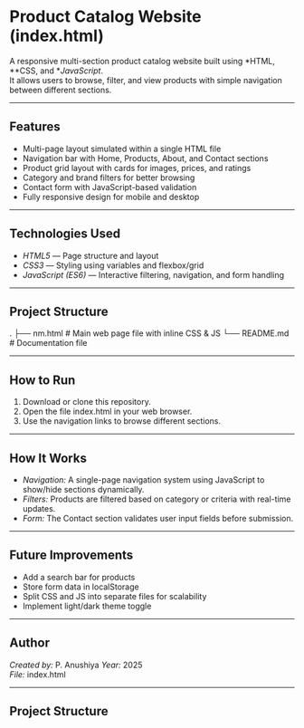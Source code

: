 # Product Catalog Website (index.html)

A responsive multi-section product catalog website built using *HTML, **CSS, and **JavaScript*.  
It allows users to browse, filter, and view products with simple navigation between different sections.

---

## Features

- Multi-page layout simulated within a single HTML file
- Navigation bar with Home, Products, About, and Contact sections
- Product grid layout with cards for images, prices, and ratings
- Category and brand filters for better browsing
- Contact form with JavaScript-based validation
- Fully responsive design for mobile and desktop

---

## Technologies Used

- *HTML5* — Page structure and layout  
- *CSS3* — Styling using variables and flexbox/grid  
- *JavaScript (ES6)* — Interactive filtering, navigation, and form handling  

---
## Project Structure

.
├── nm.html # Main web page file with inline CSS & JS
└── README.md # Documentation file

---

## How to Run

1. Download or clone this repository.
2. Open the file index.html in your web browser.
3. Use the navigation links to browse different sections.

---

## How It Works

- *Navigation:* A single-page navigation system using JavaScript to show/hide sections dynamically.  
- *Filters:* Products are filtered based on category or criteria with real-time updates.  
- *Form:* The Contact section validates user input fields before submission.  

---

## Future Improvements

- Add a search bar for products  
- Store form data in localStorage  
- Split CSS and JS into separate files for scalability  
- Implement light/dark theme toggle  

---

## Author

*Created by:* P. Anushiya
*Year:* 2025  
*File:* index.html

---

## Project Structure
